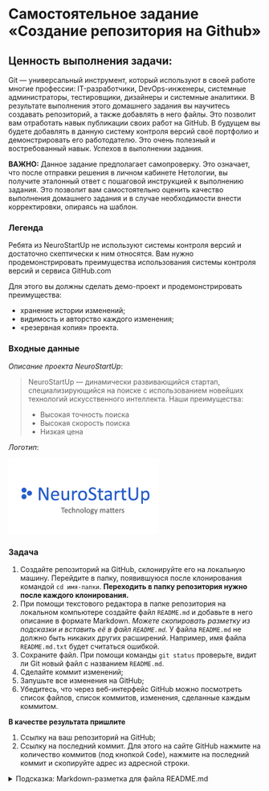 # Самостоятельное задание «Создание репозитория на Github»

## Ценность выполнения задачи:
Git — универсальный инструмент, который используют в своей работе многие профессии: IT-разработчики, DevOps-инженеры, системные администраторы, тестировщики, дизайнеры и системные аналитики. В результате выполнения этого домашнего задания вы научитесь создавать репозиторий, а также добавлять в него файлы. Это позволит вам отработать навык публикации своих работ на GitHub. В будущем вы будете добавлять в данную систему контроля версий своё портфолио и демонстрировать его работодателю. Это очень полезный и востребованный навык. Успехов в выполнении задания. 

    
**ВАЖНО:** 
Данное задание предполагает самопроверку. Это означает, что после отправки решения в личном кабинете Нетологии, вы получите эталонный ответ с пошаговой инструкцией к выполнению задания. Это позволит вам самостоятельно оценить качество выполнения домашнего задания и в случае необходимости внести корректировки, опираясь на шаблон. 


### Легенда

Ребята из NeuroStartUp не используют системы контроля версий и достаточно скептически к ним относятся. Вам нужно продемонстрировать преимущества использования системы контроля версий и сервиса GitHub.com

Для этого вы должны сделать демо-проект и продемонстрировать преимущества:
* хранение истории изменений;
* видимость и авторство каждого изменения;
* «резервная копия» проекта.

### Входные данные

_Описание проекта NeuroStartUp_:
> NeuroStartUp — динамически развивающийся стартап, специализирующийся на поиске с использованием новейших технологий искусственного интеллекта.
> Наши преимущества:
> * Высокая точность поиска
> * Высокая скорость поиска
> * Низкая цена

_Логотип_:

![](./logo.png)

### Задача

1. Создайте репозиторий на GitHub, склонируйте его на локальную машину. Перейдите в папку, появившуюся после клонирования командой `cd имя-папки`. 
**Переходить в папку репозитория нужно после каждого клонирования.**
2. При помощи текстового редактора в папке репозитория на локальном компьютере создайте файл `README.md` и добавьте в него описание в формате Markdown. 
_Можете скопировать разметку из подсказки и вставить её в файл `README.md`._
У файла `README.md` не должно быть никаких других расширений. Например, имя файла `README.md.txt` будет считаться ошибкой.
3. Сохраните файл. При помощи команды `git status` проверьте, видит ли Git новый файл с названием `README.md`.
4. Сделайте коммит изменений; 
5. Запушьте все изменения на GitHub;
6. Убедитесь, что через веб-интерфейс GitHub можно посмотреть список файлов, список коммитов, изменения, сделанные каждым коммитом.

**В качестве результата пришлите** 
1. Ссылку на ваш репозиторий на GitHub;
2. Ссылку на последний коммит. Для этого на сайте GitHub нажмите на количество коммитов (под кнопкой <kbd>Code</kbd>), нажмите на последний коммит и скопируйте адрес из адресной строки.

<details>
    <summary>Подсказка: Markdown-разметка для файла README.md</summary>

```markdown
# NeuroStartUp

![](./logo.png)

*NeuroStartUp* — динамически развивающийся стартап, специализирующийся на поиске с использованием 
 новейших технологий искусственного интеллекта.

Наши преимущества:
* Высокая точность поиска
* Высокая скорость поиска
* Низкая цена
```